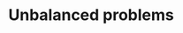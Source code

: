 # Unbalanced problems



<div hidden>
https://scikit-learn.org/stable/modules/svm.html

Extreme Rare Event Classification using Autoencoders in Keras:
https://processminer.com/autoencoders-in-keras/

</div>